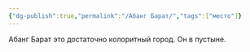 ```yaml
---
{"dg-publish":true,"permalink":"/Абанг Барат/","tags":["место"]}
---
```


Абанг Барат это достаточно колоритный город. Он в пустыне.